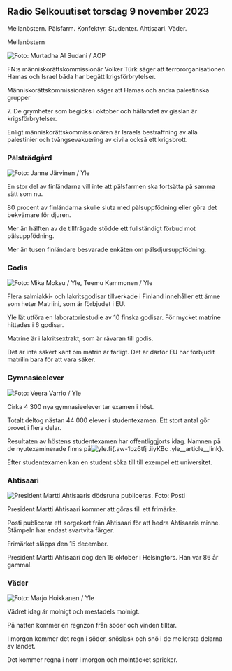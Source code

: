 ## Radio Selkouutiset torsdag 9 november 2023

Mellanöstern. Pälsfarm. Konfektyr. Studenter. Ahtisaari. Väder.

Mellanöstern

![ Foto: Murtadha Al Sudani / AOP](https://images.cdn.yle.fi/image/upload/c_crop,h_3078,w_5472,x_0,y_570/ar_1.77777777777777777,c_fill_1_70,hpr_1_70,hpr_1_70,hpr.0/q_auto:eco/f_auto/fl_lossy/v1699096585/39-11958306546279b91a3b)

FN:s människorättskommissionär Volker Türk säger att terrororganisationen Hamas och Israel båda har begått krigsförbrytelser.

Människorättskommissionären säger att Hamas och andra palestinska grupper

7\. De grymheter som begicks i oktober och hållandet av gisslan är krigsförbrytelser.

Enligt människorättskommissionären är Israels bestraffning av alla palestinier och tvångsevakuering av civila också ett krigsbrott.

### Pälsträdgård

![ Foto: Janne Järvinen / Yle](https://images.cdn.yle.fi/image/upload/c_crop,h_4024,w_7154,x_3,y_757/ar_1.77777777777777777,c_fill,g_705,w_10/q_auto:eco/f_auto/fl_lossy/v1696520411/39-1181991651ed3e183fc7)

En stor del av finländarna vill inte att pälsfarmen ska fortsätta på samma sätt som nu.

80 procent av finländarna skulle sluta med pälsuppfödning eller göra det bekvämare för djuren.

Mer än hälften av de tillfrågade stödde ett fullständigt förbud mot pälsuppfödning.

Mer än tusen finländare besvarade enkäten om pälsdjursuppfödning.

### Godis

![ Foto: Mika Moksu / Yle, Teemu Kammonen / Yle](https://images.cdn.yle.fi/image/upload/c_crop,h_1814,w_3217,x_0,y_0/ar_1.7777777777777777,c5,fill,g,w_1200/dpr_1.0/q_auto:eco/f_auto/fl_lossy/v1699517933/39-1197951654c95aa03257)

Flera salmiakki- och lakritsgodisar tillverkade i Finland innehåller ett ämne som heter Matriini, som är förbjudet i EU.

Yle lät utföra en laboratoriestudie av 10 finska godisar. För mycket matrine hittades i 6 godisar.

Matrine är i lakritsextrakt, som är råvaran till godis.

Det är inte säkert känt om matrin är farligt. Det är därför EU har förbjudit matrilin bara för att vara säker.

### Gymnasieelever

![ Foto: Veera Varrio / Yle](https://images.cdn.yle.fi/image/upload/c_crop,h_1080,w_1919,x_0,y_0/ar_1.7777777777777777,c_fill,g_faces,h_6270,.dpr0/q_auto:eco/f_auto/fl_lossy/v1699354150/39-11968216549e8120dbd8)

Cirka 4 300 nya gymnasieelever tar examen i höst.

Totalt deltog nästan 44 000 elever i studentexamen. Ett stort antal gör provet i flera delar.

Resultaten av höstens studentexamen har offentliggjorts idag. Namnen på de nyutexaminerade finns på![yle.fi](https://yle.fi/a/74-20057938){.aw-1bz6tfj .iiyKBc .yle__article__link}.

Efter studentexamen kan en student söka till till exempel ett universitet.

### Ahtisaari

![President Martti Ahtisaaris dödsruna publiceras. Foto: Posti](https://images.cdn.yle.fi/image/upload/c_crop,h_839,w_1497,x_0,y_0/ar_1.77777777777777777,c_fill,g_faces,h_675,w_1200:e/qr/f_auto/fl_lossy/v1699530416/39-1198123654cc6189c3ab)

President Martti Ahtisaari kommer att göras till ett frimärke.

Posti publicerar ett sorgekort från Ahtisaari för att hedra Ahtisaaris minne. Stämpeln har endast svartvita färger.

Frimärket släpps den 15 december.

President Martti Ahtisaari dog den 16 oktober i Helsingfors. Han var 86 år gammal.

### Väder

![ Foto: Marjo Hoikkanen / Yle](https://images.cdn.yle.fi/image/upload/c_crop,h_1080,w_1919,x_0,y_0/ar_1.7777777777777777,c_fill,g_faces,h_1_00,h_pr.0/q_auto:eco/f_auto/fl_lossy/v1699507570/39-1197896654c6d10b133e)

Vädret idag är molnigt och mestadels molnigt.

På natten kommer en regnzon från söder och vinden tilltar.

I morgon kommer det regn i söder, snöslask och snö i de mellersta delarna av landet.

Det kommer regna i norr i morgon och molntäcket spricker.